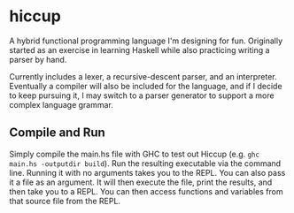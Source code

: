 # hiccup
A hybrid functional programming language I'm designing for fun. Originally started as an exercise in learning Haskell while also practicing writing a parser by hand.

Currently includes a lexer, a recursive-descent parser, and an interpreter. Eventually a compiler will also be included for the language, and if I decide to keep pursuing it, I may switch to a parser generator to support a more complex language grammar.

## Compile and Run

Simply compile the main.hs file with GHC to test out Hiccup (e.g. `ghc main.hs -outputdir build`). Run the resulting executable via the command line. Running it with no arguments takes you to the REPL. You can also pass it a file as an argument. It will then execute the file, print the results, and then take you to a REPL. You can then access functions and variables from that source file from the REPL.
